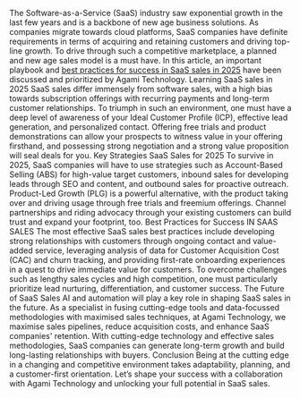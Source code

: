 The Software-as-a-Service (SaaS) industry saw exponential growth in the last few years and is a backbone of new age business solutions. As companies migrate towards cloud platforms, SaaS companies have definite requirements in terms of acquiring and retaining customers and driving top-line growth. 
To drive through such a competitive marketplace, a planned and new age sales model is a must have. In this article, an important playbook and <a href="https://blog.agamitechnologies.com/complete-guide-for-saas-sales/">best practices for success in SaaS sales in 2025</a> have been discussed and prioritized by Agami Technology.
Learning SaaS sales in 2025
SaaS sales differ immensely from software sales, with a high bias towards subscription offerings with recurring payments and long-term customer relationships. To triumph in such an environment, one must have a deep level of awareness of your Ideal Customer Profile (ICP), effective lead generation, and personalized contact. 
Offering free trials and product demonstrations can allow your prospects to witness value in your offering firsthand, and possessing strong negotiation and a strong value proposition will seal deals for you.
Key Strategies SaaS Sales for 2025
To survive in 2025, SaaS companies will have to use strategies such as Account-Based Selling (ABS) for high-value target customers, inbound sales for developing leads through SEO and content, and outbound sales for proactive outreach. 
Product-Led Growth (PLG) is a powerful alternative, with the product taking over and driving usage through free trials and freemium offerings. Channel partnerships and riding advocacy through your existing customers can build trust and expand your footprint, too.
Best Practices for Success IN SAAS SALES The most effective SaaS sales best practices include developing strong relationships with customers through ongoing contact and value-added service, leveraging analysis of data for Customer Acquisition Cost (CAC) and churn tracking, and providing first-rate onboarding experiences in a quest to drive immediate value for customers. 
To overcome challenges such as lengthy sales cycles and high competition, one must particularly prioritize lead nurturing, differentiation, and customer success.
The Future of SaaS Sales
AI and automation will play a key role in shaping SaaS sales in the future. As a specialist in fusing cutting-edge tools and data-focussed methodologies with maximised sales techniques, at Agami Technology, we maximise sales pipelines, reduce acquisition costs, and enhance SaaS companies' retention. 
With cutting-edge technology and effective sales methodologies, SaaS companies can generate long-term growth and build long-lasting relationships with buyers.
Conclusion
Being at the cutting edge in a changing and competitive environment takes adaptability, planning, and a customer-first orientation. Let’s shape your success with a collaboration with Agami Technology and unlocking your full potential in SaaS sales.

